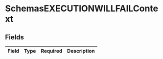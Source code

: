 # SchemasEXECUTIONWILLFAILContext


## Fields

| Field       | Type        | Required    | Description |
| ----------- | ----------- | ----------- | ----------- |